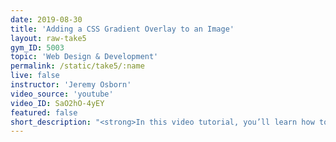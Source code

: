 ```yaml
---
date: 2019-08-30
title: 'Adding a CSS Gradient Overlay to an Image'
layout: raw-take5
gym_ID: 5003
topic: 'Web Design & Development'
permalink: /static/take5/:name
live: false
instructor: 'Jeremy Osborn'
video_source: 'youtube'
video_ID: SaO2hO-4yEY
featured: false
short_description: "<strong>In this video tutorial, you’ll learn how to lorem your ipsum with CSS.</strong> Lorem ipsum dolor sit amet, consetetur sadipscing elitr, sed diam nonumy eirmod tempor invidunt ut labore et dolore magna aliquyam erat, sed diam voluptua."
---
```


